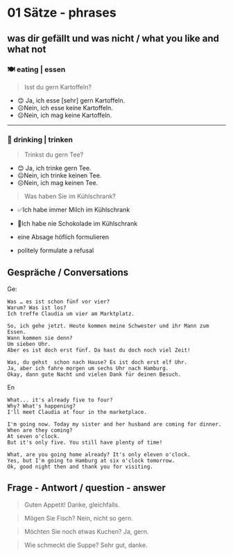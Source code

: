 # 01 Sätze - phrases

## was dir gefällt und was nicht / what you like and what not

### 🍽 eating | essen

> Isst du gern Kartoffeln?
- 😊 Ja, ich esse [sehr] gern Kartoffeln.
- ☹️Nein, ich esse keine Kartoffeln.
- ☹️Nein, ich mag keine Kartoffeln.
___
### 🍹 drinking | trinken

> Trinkst du gern Tee?
- 😊 Ja, ich trinke gern Tee.
- ☹️Nein, ich trinke keinen Tee.
- ☹️Nein, ich mag keinen Tee.

> Was haben Sie im Kühlschrank?
- ✅Ich habe immer Milch im Kühlschrank
- 🚫Ich habe nie Schokolade im Kühlschrank

- eine Absage höflich formulieren
- politely formulate a refusal

## Gespräche / Conversations

Ge:
```
Was … es ist schon fünf vor vier?
Warum? Was ist los?
Ich treffe Claudia um vier am Marktplatz.

So, ich gehe jetzt. Heute kommen meine Schwester und ihr Mann zum Essen.
Wann kommen sie denn?
Um sieben Uhr.
Aber es ist doch erst fünf. Da hast du doch noch viel Zeit!

Was, du gehst  schon nach Hause? Es ist doch erst elf Uhr.
Ja, aber ich fahre morgen um sechs Uhr nach Hamburg.
Okay, dann gute Nacht und vielen Dank für deinen Besuch.
```

En
```
What... it's already five to four?
Why? What's happening?
I'll meet Claudia at four in the marketplace.

I'm going now. Today my sister and her husband are coming for dinner.
When are they coming?
At seven o'clock.
But it's only five. You still have plenty of time!

What, are you going home already? It's only eleven o'clock.
Yes, but I'm going to Hamburg at six o'clock tomorrow.
Ok, good night then and thank you for visiting.
```

## Frage - Antwort / question - answer

> Guten Appetit!
> Danke, gleichfalls.

> Mögen Sie Fisch?
> Nein, nicht so gern.

> Möchten Sie noch etwas Kuchen?
> Ja, gern.

> Wie schmeckt die Suppe?
> Sehr gut, danke.

